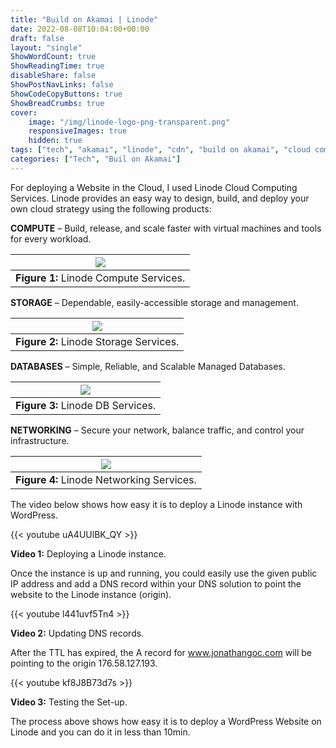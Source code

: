 ```yaml
---
title: "Build on Akamai | Linode"
date: 2022-08-08T10:04:00+00:00
draft: false
layout: "single"
ShowWordCount: true
ShowReadingTime: true
disableShare: false
ShowPostNavLinks: false
ShowCodeCopyButtons: true
ShowBreadCrumbs: true
cover:
    image: "/img/linode-logo-png-transparent.png"
    responsiveImages: true
    hidden: true
tags: ["tech", "akamai", "linode", "cdn", "build on akamai", "cloud compute", "compute", "databases", "dns", "godaddy", "networking", "storage", "wordpress"]
categories: ["Tech", "Buil on Akamai"]
---
```


For deploying a Website in the Cloud, I used Linode Cloud Computing Services. Linode provides an easy way to design, build, and deploy your own cloud strategy using the following products:

**COMPUTE** – Build, release, and scale faster with virtual machines and tools for every workload.

| ![](/img/l1.jpg) |
| :--: |
| **Figure 1:** Linode Compute Services.  |

**STORAGE** – Dependable, easily-accessible storage and management.

| ![](/img/l2.jpg) |
| :--: |
| **Figure 2:** Linode Storage Services.  |

**DATABASES** – Simple, Reliable, and Scalable Managed Databases.

| ![](/img/l3.jpg) |
| :--: |
| **Figure 3:** Linode DB Services.  |

**NETWORKING** – Secure your network, balance traffic, and control your infrastructure.

| ![](/img/l4.jpg) |
| :--: |
| **Figure 4:** Linode Networking Services.  |

The video below shows how easy it is to deploy a Linode instance with WordPress.

{{< youtube uA4UUlBK_QY >}}

**Video 1:** Deploying a Linode instance.

Once the instance is up and running, you could easily use the given public IP address and add a DNS record within your DNS solution to point the website to the Linode instance (origin).

{{< youtube l441uvf5Tn4 >}}

**Video 2:** Updating DNS records.

After the TTL has expired, the A record for www.jonathangoc.com will be pointing to the origin 176.58.127.193.

{{< youtube kf8J8B73d7s >}}

**Video 3:** Testing the Set-up.

The process above shows how easy it is to deploy a WordPress Website on Linode and you can do it in less than 10min.